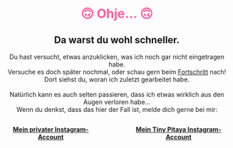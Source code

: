 
<h1 style="color:rgb(255, 94, 161); text-align: center;">🙃 Ohje... 🙃</h1>

<div style="text-align: center;">

## Da warst du wohl schneller.

Du hast versucht, etwas anzuklicken, was ich noch gar nicht eingetragen habe.<br>
Versuche es doch später nochmal, oder schau gern beim [Fortschritt](./fortschritt.md) nach!<br>
Dort siehst du, woran ich zuletzt gearbeitet habe.<br>
<br>
Natürlich kann es auch selten passieren, dass ich etwas wirklich aus den Augen verloren habe...<br>
Wenn du denkst, dass das hier der Fall ist, melde dich gerne bei mir:<br>

<div style="display: flex; justify-content: center; gap: 5em; margin-top: 2em;"> <!--gap 4 em zu klein-->
  <a href="https://www.instagram.com//im.done.im.just.sayin/" target="_blank"><strong>Mein privater Instagram-Account</strong></a>
  <a href="https://www.instagram.com/tiny_pitaya/" target="_blank"><strong>Mein Tiny Pitaya Instagram-Account</strong></a>
</div>

</div>